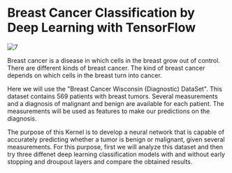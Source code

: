 # Breast Cancer Classification by Deep Learning with TensorFlow

![7](https://user-images.githubusercontent.com/69224996/96684879-292be580-1331-11eb-872e-a13ab3774382.jpg)

Breast cancer is a disease in which cells in the breast grow out of control. There are different kinds of breast cancer. The kind of breast cancer depends on which cells in the breast turn into cancer.

Here we will use the "Breast Cancer Wisconsin (Diagnostic) DataSet". This dataset contains 569 patients with breast tumors. Several measurements and a diagnosis of malignant and benign are available for each patient. The measurements will be used as features to make our predictions on the diagnosis. 

The purpose of this Kernel is to develop a neural network that is capable of accurately predicting whether a tumor is benign or malignant, given several measurements. For this purpose, first we will analyze this dataset and then try three diffenet deep learning classification models with and without early stopping and droupout layers and compare the obtained results.
